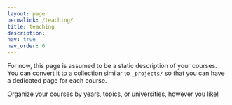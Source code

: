 ```yaml
---
layout: page
permalink: /teaching/
title: teaching
description:
nav: true
nav_order: 6
---
```


For now, this page is assumed to be a static description of your courses. You can convert it to a collection similar to `_projects/` so that you can have a dedicated page for each course.

Organize your courses by years, topics, or universities, however you like!
